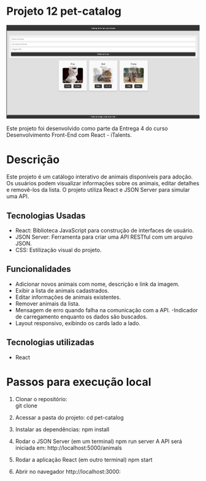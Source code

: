 # Projeto 12 pet-catalog
![Tela do Projeto - Pet Catalago](src/assets/images/project-pet.png)

Este projeto foi desenvolvido como parte da Entrega 4 do curso Desenvolvimento Front-End com React - iTalents.

# Descrição
Este projeto é um catálogo interativo de animais disponíveis para adoção. Os usuários podem visualizar informações sobre os animais, editar detalhes e removê-los da lista. O projeto utiliza React e JSON Server para simular uma API.

## Tecnologias Usadas
- React: Biblioteca JavaScript para construção de interfaces de usuário.
- JSON Server: Ferramenta para criar uma API RESTful com um arquivo JSON.
- CSS: Estilização visual do projeto.

## Funcionalidades

- Adicionar novos animais com nome, descrição e link da imagem.
- Exibir a lista de animais cadastrados.
- Editar informações de animais existentes.
- Remover animais da lista.
- Mensagem de erro quando falha na comunicação com a API.
-Indicador de carregamento enquanto os dados são buscados.
- Layout responsivo, exibindo os cards lado a lado.

## Tecnologias utilizadas
- React

# Passos para execução local
1. Clonar o repositório:  
git clone 

2. Acessar a pasta do projeto:
cd pet-catalog

3. Instalar as dependências:
npm install 


4. Rodar o JSON Server (em um terminal) 
npm run server
A API será iniciada em: http://localhost:5000/animals

5. Rodar a aplicação React (em outro terminal)
npm start

6. Abrir no navegador
http://localhost:3000:
